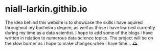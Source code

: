 # niall-larkin.githib.io

The idea behind this website is to showcase the skills i have aquired throughout my bachelors degree, as well as those i have learned currently during my time as a data scientist.
I hope to add some of the blogs i have written in relation to numerous data science topics.
The project will be on the slow burner as i hope to make changes when i have time... 🕰️
